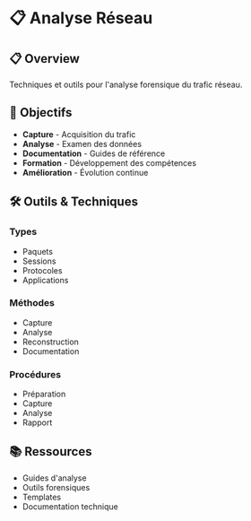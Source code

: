 # 📋 Analyse Réseau

## 📋 Overview

Techniques et outils pour l'analyse forensique du trafic réseau.

## 🎯 Objectifs

- **Capture** - Acquisition du trafic
- **Analyse** - Examen des données
- **Documentation** - Guides de référence
- **Formation** - Développement des compétences
- **Amélioration** - Évolution continue

## 🛠️ Outils & Techniques

### Types
- Paquets
- Sessions
- Protocoles
- Applications

### Méthodes
- Capture
- Analyse
- Reconstruction
- Documentation

### Procédures
- Préparation
- Capture
- Analyse
- Rapport

## 📚 Ressources

- Guides d'analyse
- Outils forensiques
- Templates
- Documentation technique 